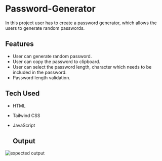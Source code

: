 # Password-Generator

In this project user has to create a password generator, which allows the users to generate random passwords.

## Features

- User can generate random password.
- User can copy the password to clipboard.
- User can select the password length, character which needs to be included in the password.
- Password length validation.

## Tech Used

- HTML
- Tailwind CSS
- JavaScript

  ## Output

![expected output](/javascript/01%20Password%20Generator/output/passwordGeneratorOutput.png)
